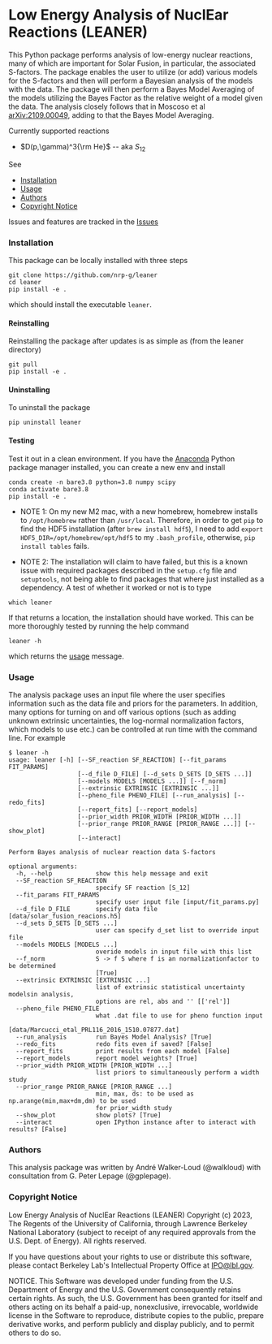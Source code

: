 # Low Energy Analysis of NuclEar Reactions (LEANER)

This Python package performs analysis of low-energy nuclear reactions, many of which are important for Solar Fusion, in particular, the associated S-factors.  The package enables the user to utilize (or add) various models for the S-factors and then will perform a Bayesian analysis of the models with the data.  The package will then perform a Bayes Model Averaging of the models utilizing the Bayes Factor as the relative weight of a model given the data.  The analysis closely follows that in Moscoso et al [arXiv:2109.00049](https://arxiv.org/abs/2109.00049), adding to that the Bayes Model Averaging.

Currently supported reactions
- $D(p,\gamma)^3{\rm He}$ -- aka $S_{12}$

See
- [Installation](#installation)
- [Usage](#usage)
- [Authors](#authors)
- [Copyright Notice](#copyright-notice)

Issues and features are tracked in the [Issues](https://github.com/nrp-g/leaner/issues)


### Installation
This package can be locally installed with three steps
```
git clone https://github.com/nrp-g/leaner
cd leaner
pip install -e .
```
which should install the executable `leaner`.

#### Reinstalling
Reinstalling the package after updates is as simple as (from the leaner directory)
```
git pull
pip install -e .
```

#### Uninstalling
To uninstall the package
```
pip uninstall leaner
```

#### Testing
Test it out in a clean environment.  If you have the [Anaconda](https://www.anaconda.com/products/distribution) Python package manager installed, you can create a new env and install
```
conda create -n bare3.8 python=3.8 numpy scipy
conda activate bare3.8
pip install -e .
```
- NOTE 1: On my new M2 mac, with a new homebrew, homebrew installs to `/opt/homebrew` rather than `/usr/local`.  Therefore, in order to get `pip` to find the HDF5 installation (after `brew install hdf5`), I need to add `export HDF5_DIR=/opt/homebrew/opt/hdf5` to my `.bash_profile`, otherwise, `pip install tables` fails.

- NOTE 2: The installation will claim to have failed, but this is a known issue with required packages described in the `setup.cfg` file and `setuptools`, not being able to find packages that where just installed as a dependency.  A test of whether it worked or not is to type

```which leaner```

If that returns a location, the installation should have worked.  This can be more thoroughly tested by running the help command

```leaner -h```

which returns the [usage](#usage) message.



### Usage
The analysis package uses an input file where the user specifies information such as the data file and priors for the parameters.  In addition, many options for turning on and off various options (such as adding unknown extrinsic uncertainties, the log-normal normalization factors, which models to use etc.) can be controlled at run time with the command line.  For example

```
$ leaner -h
usage: leaner [-h] [--SF_reaction SF_REACTION] [--fit_params FIT_PARAMS]
                   [--d_file D_FILE] [--d_sets D_SETS [D_SETS ...]]
                   [--models MODELS [MODELS ...]] [--f_norm]
                   [--extrinsic EXTRINSIC [EXTRINSIC ...]]
                   [--pheno_file PHENO_FILE] [--run_analysis] [--redo_fits]
                   [--report_fits] [--report_models]
                   [--prior_width PRIOR_WIDTH [PRIOR_WIDTH ...]]
                   [--prior_range PRIOR_RANGE [PRIOR_RANGE ...]] [--show_plot]
                   [--interact]

Perform Bayes analysis of nuclear reaction data S-factors

optional arguments:
  -h, --help            show this help message and exit
  --SF_reaction SF_REACTION
                        specify SF reaction [S_12]
  --fit_params FIT_PARAMS
                        specify user input file [input/fit_params.py]
  --d_file D_FILE       specify data file [data/solar_fusion_reacions.h5]
  --d_sets D_SETS [D_SETS ...]
                        user can specify d_set list to override input file
  --models MODELS [MODELS ...]
                        overide models in input file with this list
  --f_norm              S -> f S where f is an normalizationfactor to be determined
                        [True]
  --extrinsic EXTRINSIC [EXTRINSIC ...]
                        list of extrinsic statistical uncertainty modelsin analysis,
                        options are rel, abs and '' [['rel']]
  --pheno_file PHENO_FILE
                        what .dat file to use for pheno function input
                        [data/Marcucci_etal_PRL116_2016_1510.07877.dat]
  --run_analysis        run Bayes Model Analysis? [True]
  --redo_fits           redo fits even if saved? [False]
  --report_fits         print results from each model [False]
  --report_models       report model weights? [True]
  --prior_width PRIOR_WIDTH [PRIOR_WIDTH ...]
                        list priors to simultaneously perform a width study
  --prior_range PRIOR_RANGE [PRIOR_RANGE ...]
                        min, max, ds: to be used as np.arange(min,max+dm,dm) to be used
                        for prior_width study
  --show_plot           show plots? [True]
  --interact            open IPython instance after to interact with results? [False]
  ```




### Authors
This analysis package was written by André Walker-Loud (@walkloud) with consultation from G. Peter Lepage (@gplepage).


### Copyright Notice

Low Energy Analysis of NuclEar Reactions (LEANER) Copyright (c) 2023, 
The Regents of the University of California, through Lawrence Berkeley 
National Laboratory (subject to receipt of any required approvals from 
the U.S. Dept. of Energy). All rights reserved.

If you have questions about your rights to use or distribute this software,
please contact Berkeley Lab's Intellectual Property Office at
IPO@lbl.gov.

NOTICE.  This Software was developed under funding from the U.S. Department
of Energy and the U.S. Government consequently retains certain rights.  As
such, the U.S. Government has been granted for itself and others acting on
its behalf a paid-up, nonexclusive, irrevocable, worldwide license in the
Software to reproduce, distribute copies to the public, prepare derivative 
works, and perform publicly and display publicly, and to permit others to do so.


